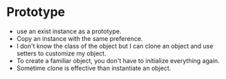 # Prototype

* use an exist instance as a prototype.
* Copy an instance with the same preference.
* I don't know the class of the object but I can clone an object and use setters to customize my object.
* To create a familiar object, you don't have to initialize everything again.
* Sometime clone is effective than instantiate an object.